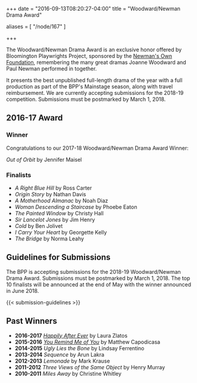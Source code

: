+++
date = "2016-09-13T08:20:27-04:00"
title = "Woodward/Newman Drama Award"

aliases = [
    "/node/167"
]

+++

The Woodward/Newman Drama Award is an exclusive honor offered by Bloomington Playwrights Project, sponsored by the [Newman's Own Foundation](http://newmansownfoundation.org/), remembering the many great dramas Joanne Woodward and Paul Newman performed in together.

It presents the best unpublished full-length drama of the year with a full production as part of the BPP's Mainstage season, along with travel reimbursement. We are currently accepting submissions for the 2018-19 competition. Submissions must be postmarked by March 1, 2018.

## 2016-17 Award

### Winner

Congratulations to our 2017-18 Woodward/Newman Drama Award Winner:

_Out of Orbit_ by Jennifer Maisel

### Finalists

* _A Right Blue Hill_ by Ross Carter
* _Origin Story_ by Nathan Davis
* _A Motherhood Almanac_ by Noah Diaz
* _Woman Descending a Staircase_ by Phoebe Eaton
* _The Painted Window_ by Christy Hall
* _Sir Lancelot Jones_ by Jim Henry
* _Cold_ by Ben Jolivet
* _I Carry Your Heart_ by Georgette Kelly
* _The Bridge_ by Norma Leahy

## Guidelines for Submissions

The BPP is accepting submissions for the 2018-19 Woodward/Newman Drama Award. Submissions must be postmarked by March 1, 2018. The top 10 finalists will be announced at the end of May with the winner announced in June 2018.

{{< submission-guidelines >}}

## Past Winners

* **2016-2017** [_Happily After Ever_](/show/2016-2017/happily-after-ever/) by Laura Zlatos
* **2015-2016** [_You Remind Me of You_](/show/2015-2016/you-remind-me-of-you/) by Matthew Capodicasa
* **2014-2015** _Ugly Lies the Bone_ by Lindsay Ferrentino
* **2013-2014** _Sequence_ by Arun Lakra
* **2012-2013** _Lemonade_ by Mark Krause
* **2011-2012** _Three Views of the Same Object_ by Henry Murray
* **2010-2011** _Miles Away_ by Christine Whitley

